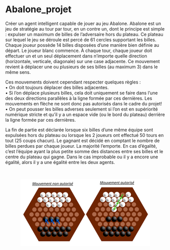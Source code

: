 # Abalone_projet

Créer un agent intelligent capable de jouer au jeu Abalone. Abalone est un jeu de stratégie au tour par tour, en un contre un, dont le principe est simple : expulser un maximum de billes de l’adversaire hors
du plateau. Ce plateau sur lequel le jeu se déroule est percé de 61 cercles supportant les billes. Chaque joueur possède 14 billes disposées d’une manière bien définie au départ. Le joueur blanc commence. À chaque tour,
chaque joueur doit effectuer un et un seul déplacement dans n’importe quelle direction (horizontale, verticale, diagonale) sur une case adjacente. Ce mouvement revient à déplacer une ou plusieurs de ses billes (au
maximum 3) dans le même sens.

Ces mouvements doivent cependant respecter quelques règles : <br>
• On doit toujours déplacer des billes adjacentes. <br>
• Si l’on déplace plusieurs billes, cela doit uniquement se faire dans l’une des deux directions parallèles à la ligne formée par ces dernières. Les mouvements en flèche ne sont donc pas autorisés dans le cadre du projet!<br>
• On peut pousser les billes adverses seulement si l’on est en supériorité numérique stricte et qu’il y a un espace vide (ou le bord du plateau) derrière la ligne formée par ces dernières.<br>

La fin de partie est déclarée lorsque six billes d’une même équipe sont expulsées hors du plateau ou lorsque les 2 joueurs ont effectué 50 tours en tout (25 coups chacun). Le gagnant est décidé en comptant le nombre de billes perdues par chaque joueur. La majorité l’emporte. En cas d’égalité, c’est l’équipe ayant la plus petite somme des distances entre ses billes et le centre du plateau qui gagne. Dans le cas improbable ou il y a encore une égalité, alors il y a une égalité entre les deux agents.


 <br>

<p align="center" >
<code><img src="GUI/Rapport annuel professionnel entreprise simple.png" style= ''></code>
</p>
